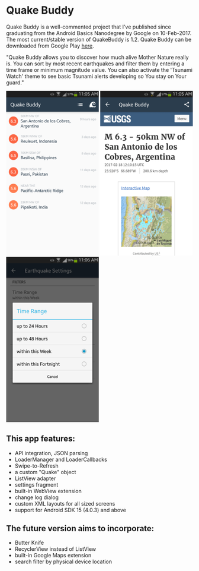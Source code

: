 # Quake Buddy

Quake Buddy is a well-commented project that I've published since graduating from the Android Basics Nanodegree by Google on 10-Feb-2017. The most current/stable version of QuakeBuddy is 1.2. Quake Buddy can be downloaded from Google Play <a href="https://play.google.com/store/apps/details?id=com.gumgoose.app.quakebuddy" target="_BLANK">here</a>.

"Quake Buddy allows you to discover how much alive Mother Nature really is. You can sort by most recent earthquakes and filter them by entering a time frame or minimum magnitude value. You can also activate the 'Tsunami Watch' theme to see basic Tsunami alerts developing so You stay on Your guard."

<img src="https://raw.githubusercontent.com/learn-mobile-16/QuakeBuddy/master/artwork/v1.2-pic1.png" width="250" />
<img src="https://raw.githubusercontent.com/learn-mobile-16/QuakeBuddy/master/artwork/v1.2-pic3.png" width="250" />
<img src="https://raw.githubusercontent.com/learn-mobile-16/QuakeBuddy/master/artwork/v1.2-pic2.png" width="250" />

## This app features:
- API integration, JSON parsing
- LoaderManager and LoaderCallbacks
- Swipe-to-Refresh
- a custom "Quake" object
- ListView adapter
- settings fragment
- built-in WebView extension
- change log dialog
- custom XML layouts for all sized screens
- support for Android SDK 15 (4.0.3) and above

## The future version aims to incorporate:
- Butter Knife
- RecyclerView instead of ListView
- built-in Google Maps extension
- search filter by physical device location
